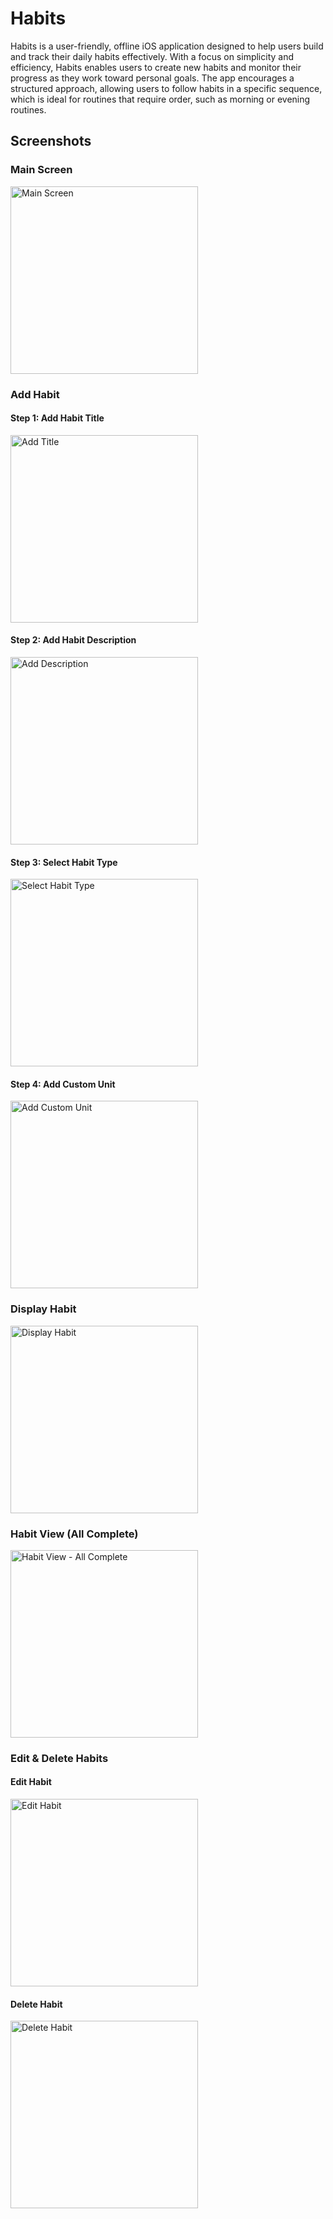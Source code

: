 # Habits
Habits is a user-friendly, offline iOS application designed to help users build and track their daily habits
effectively. With a focus on simplicity and efficiency, Habits enables users to create new habits and monitor 
their progress as they work toward personal goals. The app encourages a structured approach, allowing users 
to follow habits in a specific sequence, which is ideal for routines that require order, such as morning or 
evening routines.


## Screenshots

### Main Screen
<img src="https://github.com/user-attachments/assets/b04268ba-23eb-491d-bf0e-e80f2e7d34fe" alt="Main Screen" width="300"/>

### Add Habit
#### Step 1: Add Habit Title
<img src="https://github.com/user-attachments/assets/4b6a4d61-4281-41c9-ade4-4a1e876a0024" alt="Add Title" width="300"/>

#### Step 2: Add Habit Description
<img src="https://github.com/user-attachments/assets/bf5aef10-aea7-4b02-85fc-0c6f959d3b7b" alt="Add Description" width="300"/>

#### Step 3: Select Habit Type
<img src="https://github.com/user-attachments/assets/4dcd76ce-6ae1-42dc-8cac-dc46c15389ea" alt="Select Habit Type" width="300"/>

#### Step 4: Add Custom Unit
<img src="https://github.com/user-attachments/assets/274581ec-9492-4383-801e-3606bf80229d" alt="Add Custom Unit" width="300"/>

### Display Habit
<img src="https://github.com/user-attachments/assets/62e3e4f9-0aff-4d95-bff2-ddd39c365412" alt="Display Habit" width="300"/>

### Habit View (All Complete)
<img src="https://github.com/user-attachments/assets/1e5700a7-6db5-43e4-90ee-e5159430d9f8" alt="Habit View - All Complete" width="300"/>

### Edit & Delete Habits
#### Edit Habit
<img src="https://github.com/user-attachments/assets/1dbccf7b-5445-48a0-9619-98e5a134a63c" alt="Edit Habit" width="300"/>

#### Delete Habit
<img src="https://github.com/user-attachments/assets/588cf801-fa0b-4191-b8a0-d2d2feac541b" alt="Delete Habit" width="300"/>



